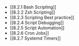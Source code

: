 

- [[8.2.1 Bash Scripting]]
- [[8.2.2 Zsh Scripting]]
- [[8.2.3 Scripting Best practice]]
- [[8.2.4 Script Debugging]]
- [[8.2.5 Script Automation]]
- [[8.2.6 Cron Jobs]]
- [[8.2.7 Systemd Timers]]